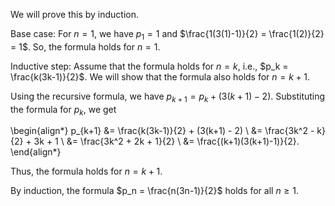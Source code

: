  We will prove this by induction.

Base case: For $n=1$, we have $p_1 = 1$ and $\frac{1(3(1)-1)}{2} = \frac{1(2)}{2} = 1$. So, the formula holds for $n=1$.

Inductive step: Assume that the formula holds for $n=k$, i.e., $p_k = \frac{k(3k-1)}{2}$. We will show that the formula also holds for $n=k+1$.

Using the recursive formula, we have $p_{k+1} = p_k + (3(k+1) - 2)$. Substituting the formula for $p_k$, we get

\begin{align*}
p_{k+1} &= \frac{k(3k-1)}{2} + (3(k+1) - 2) \\
&= \frac{3k^2 - k}{2} + 3k + 1 \\
&= \frac{3k^2 + 2k + 1}{2} \\
&= \frac{(k+1)(3(k+1)-1)}{2}.
\end{align*}

Thus, the formula holds for $n=k+1$.

By induction, the formula $p_n = \frac{n(3n-1)}{2}$ holds for all $n \geq 1$.